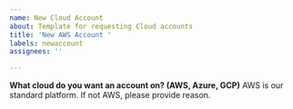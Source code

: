 ```yaml
---
name: New Cloud Account
about: Template for requesting Cloud accounts
title: 'New AWS Account '
labels: newaccount
assignees: ''

---
```


**What cloud do you want an account on? (AWS, Azure, GCP)**
AWS is our standard platform. If not AWS, please provide reason.
